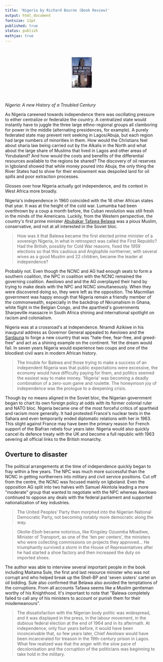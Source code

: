 ```yaml
---
title: 'Nigeria by Richard Bourne (Book Review)'
output: html_document
fontsize: 12pt
published: true
status: publish
mathjax: true
---
```


<br>
<p align="center"><img src="/figures/howtohouse.jpg" width="13%"></p>
<br>

*Nigeria: A new History of a Troubled Century*

As Nigeria careened towards independence there was oscillating pressure to either centralize or federalize the country. A centralized state would instantly have to juggle the three large ethno-regional groups all clamboring for power in the middle (alternating presidences, for example). A purely federated state may prevent rent seeking in Lagos/Abuja, but each region had large numbers of minorities in them. How would the Christians feel about sharia law being carried out by the Alkalis in the North and what about the large share of Muslims that lived in Lagos and other areas of Yorubaland? And how would the costs and benefits of the differential resources available to the regions be shared? The discovery of oil reserves in Igboland showed that while money poured into Abuja, the only thing the River States had to show for their endowment was despoiled land for oil spills and poor extraction processes. 

Glosses over how Nigeria actually got independence, and its context in West Africa more broadly. 

Nigeria's independence in 1960 coincided with the 16 other African states that year. It was at the height of the cold war. Lumumba had been overthrown by a coup a month before, the Cuban revolution was still fresh in the minds of the Americans. Luckily, from the Western perspective, the country's first prime minister [Abubakar Tafawa Belawa](https://en.wikipedia.org/wiki/Abubakar_Tafawa_Balewa) was a pious Muslim, conservative, and not at all interested in the Soviet bloc.

> How was it that Balewa became the first elected prime minister of a sovereign Nigeria, in what in retrospect was called the First Republic? Had the British, possibly for Cold War reasons, fixed the 1959 elections so that this cautious and Anglophile northerner, with several wives as a good Muslim and 22 children, became the leader at independence? 

Probably not. Even though the NCNC and AG had enough seats to form a southern coalition, the NPC in coalition with the NCNC remained the governing coalition. Awolowo and and the AG overplayed their hand by trying to make deals with the NPC and NCNC simultaneously. When they were discovered doing so, they were left as the opposition. The Macmillan government was happy enough that Nigeria remain a friendly member of the commonwealth, especially in the backdrop of Nkrumahism in Ghana, white flight in the Belgian Congo, and the apartheid's governments Sharpeville massacre in South Africa shining and international spotlight on racism and colonialism. 

Nigeria was at a crossroad's at independence. Nnamdi Azikiwe in his inaugural address as Governor General appealed to Awolowo and the [Sardauna](https://en.wikipedia.org/wiki/Ahmadu_Bello) to forge a new country that was "hate-free, fear-free, and greed-free" and act as a shining example on the continent. Yet the dream would fail. In seven years Nigeria would experience two coups and one of the bloodiest civil wars in modern African history. 

> The trouble for Balewa and those trying to make a success of an independent Nigeria was that public expectations were excessive, the economy would have difficulty paying for them, and politics seemed the easiest way to make money. 'Nigeria' was becoming a deadly combination of a zero-sum game and roulette. The honeymoon joy of independence was the prologue to a deepening crisis. 

Though by no means aligned in the Soviet bloc, the Nigerian government began to chart its own foreign policy at odds with its former colonial ruler and NATO bloc. Nigeria became one of the most forceful critics of apartheid and racism more generally. It had protested France's nuclear tests in the Sahara and even temporarily ended diplomatic relations with her in 1963. This slight against France may have been the primary reason for French support of the Biafran rebels four years later. Nigeria would also quickly cancel its defence treaty with the UK and become a full republic with 1963 severing all official links to the British monarchy. 

## Overture to disaster

The political arrangements at the time of independence quickly began to fray within a few years. The NPC was much more successful than the NCNC in getting northerners into military and civil service positions. Cut off from the centre, the NCNC was focused mainly on Igboland. Even the opposition AG split into two halves with Samuel Akintola leading a more "moderate" group that wanted to negotiate with the NPC whereas Awolowo continued to oppose any deals with the federal parliament and supported nationalization of key industries. 

> The United Peoples' Party then morphed into the Nigerian National Democratic Party, not becoming notably more democratic along the way. 

> Okotie-Eboh became notorious, like Kingsley Ozuomba Mbadiwe, Minister of Transport, as one of the 'ten per centers', the ministers who were collecting commissions on projects they approved... He triumphantly survived a storm in the House of Representatives after he had started a shoe factory and then increased the duty on imported shoes. 

The author was able to interview several important people in the book including Maitama Sule, the first and last resource minister who was not corrupt and who helped break up the Shell-BP and 'seven sisters' cartel on oil bidding. Sule also confirmed that Belawa also avoided the temptations of the corruptions. From all accounts Tafawa seems like a Muslim gentleman worthy of his Knighthood. It's important to note that "Balewa completely failed to call any of his ministers to account or punish them for their misdemeanours".

> The dissatisfaction with the Nigerian body politic was widespread, and it was displayed in the press, in the labour movement, in the dubious federal election at the end of 1964 and in its aftermath. At independence, only four years before, it would have been inconceivable that, so few years later, Chief Awolowo would have been incarcerated for treason in the 19th-century prison in Lagos. What few realized was that the anger with the slow pace of decolonisation and the corruption of the politicians was beginning to take hold in the military. 